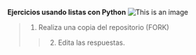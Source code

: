 **Ejercicios usando listas con Python**
![This is an image](https://myoctocat.com/assets/images/base-octocat.svg)
> 1. Realiza una copia del repositorio (FORK)
>>2. Edita las respuestas.
